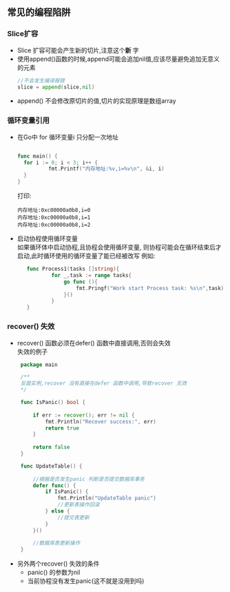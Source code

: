 

## 常见的编程陷阱
### Slice扩容
- Slice 扩容可能会产生新的切片,注意这个**新** 字
- 使用append()函数的时候,append可能会追加nil值,应该尽量避免追加无意义的元素
    ```go
  //不会发生编译报错
    slice = append(slice,nil)
    ```
- append() 不会修改原切片的值,切片的实现原理是数组array

### 循环变量引用
- 在Go中 for 循环变量i 只分配一次地址
  ```go

  func main() {
    for i := 0; i < 3; i++ {
		    fmt.Printf("内存地址:%v,i=%v\n", &i, i)
	}
  }
  ```
  打印:
  ```
  内存地址:0xc00000a0b8,i=0
  内存地址:0xc00000a0b8,i=1
  内存地址:0xc00000a0b8,i=2
  ```
- 启动协程使用循环变量   
       如果循环体中启动协程,且协程会使用循环变量,
       则协程可能会在循环结束后才启动,此时循环使用的循环变量了能已经被改写
      例如:
     ```go
        func Process1(tasks []string){
			    for _,task := range tasks{
                    go func (){
                        fmt.Pringf("Work start Process task: %s\n",task)
                    }()         
                }      
        }

     ```


### recover() 失效
- recover() 函数必须在defer() 函数中直接调用,否则会失效  
失效的例子
   ```go
    package main

    /**
    反面实例,recover 没有直接在defer 函数中调用,导致recover 无效
    */

    func IsPanic() bool {
    
        if err := recover(); err != nil {
            fmt.Println("Recover success:", err)
            return true
        }
    
        return false
    }

    func UpdateTable() {
    
        //根据是否发生panic 判断是否提交数据库事务
        defer func() {
            if IsPanic() {
                fmt.Println("UpdateTable panic")
                //更新表操作回滚
            } else {
                //提交表更新
            }
        }()
    
        //数据库表更新操作
    }


   ```
- 另外两个recover() 失效的条件
  - panic() 的参数为nil
  - 当前协程没有发生panic(这不就是没用到吗)
